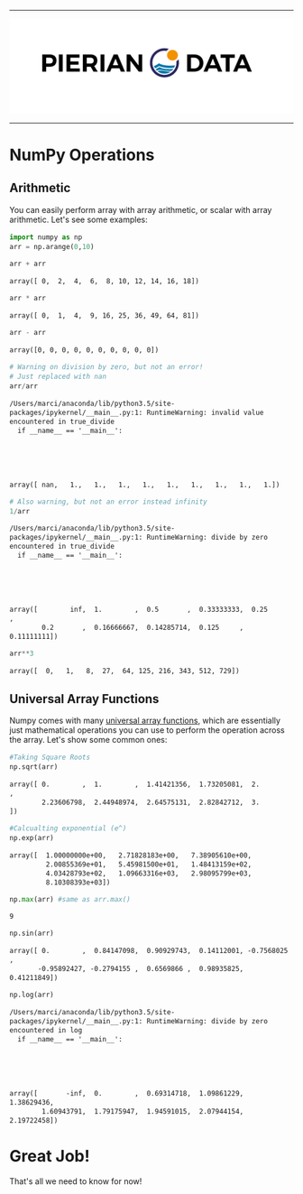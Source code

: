 
___

<a href='http://www.pieriandata.com'> <img src='../Pierian_Data_Logo.png' /></a>
___

# NumPy Operations

## Arithmetic

You can easily perform array with array arithmetic, or scalar with array arithmetic. Let's see some examples:


```python
import numpy as np
arr = np.arange(0,10)
```


```python
arr + arr
```




    array([ 0,  2,  4,  6,  8, 10, 12, 14, 16, 18])




```python
arr * arr
```




    array([ 0,  1,  4,  9, 16, 25, 36, 49, 64, 81])




```python
arr - arr
```




    array([0, 0, 0, 0, 0, 0, 0, 0, 0, 0])




```python
# Warning on division by zero, but not an error!
# Just replaced with nan
arr/arr
```

    /Users/marci/anaconda/lib/python3.5/site-packages/ipykernel/__main__.py:1: RuntimeWarning: invalid value encountered in true_divide
      if __name__ == '__main__':





    array([ nan,   1.,   1.,   1.,   1.,   1.,   1.,   1.,   1.,   1.])




```python
# Also warning, but not an error instead infinity
1/arr
```

    /Users/marci/anaconda/lib/python3.5/site-packages/ipykernel/__main__.py:1: RuntimeWarning: divide by zero encountered in true_divide
      if __name__ == '__main__':





    array([        inf,  1.        ,  0.5       ,  0.33333333,  0.25      ,
            0.2       ,  0.16666667,  0.14285714,  0.125     ,  0.11111111])




```python
arr**3
```




    array([  0,   1,   8,  27,  64, 125, 216, 343, 512, 729])



## Universal Array Functions

Numpy comes with many [universal array functions](http://docs.scipy.org/doc/numpy/reference/ufuncs.html), which are essentially just mathematical operations you can use to perform the operation across the array. Let's show some common ones:


```python
#Taking Square Roots
np.sqrt(arr)
```




    array([ 0.        ,  1.        ,  1.41421356,  1.73205081,  2.        ,
            2.23606798,  2.44948974,  2.64575131,  2.82842712,  3.        ])




```python
#Calcualting exponential (e^)
np.exp(arr)
```




    array([  1.00000000e+00,   2.71828183e+00,   7.38905610e+00,
             2.00855369e+01,   5.45981500e+01,   1.48413159e+02,
             4.03428793e+02,   1.09663316e+03,   2.98095799e+03,
             8.10308393e+03])




```python
np.max(arr) #same as arr.max()
```




    9




```python
np.sin(arr)
```




    array([ 0.        ,  0.84147098,  0.90929743,  0.14112001, -0.7568025 ,
           -0.95892427, -0.2794155 ,  0.6569866 ,  0.98935825,  0.41211849])




```python
np.log(arr)
```

    /Users/marci/anaconda/lib/python3.5/site-packages/ipykernel/__main__.py:1: RuntimeWarning: divide by zero encountered in log
      if __name__ == '__main__':





    array([       -inf,  0.        ,  0.69314718,  1.09861229,  1.38629436,
            1.60943791,  1.79175947,  1.94591015,  2.07944154,  2.19722458])



# Great Job!

That's all we need to know for now!
